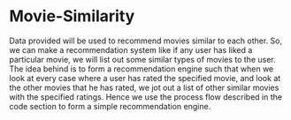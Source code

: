# Movie-Similarity
Data provided will be used to recommend movies similar to each other.  So, we can make a recommendation system like if any user has liked a particular movie, we will list out some similar types of movies to the user. The idea behind is to form a recommendation engine such that when we look at every case where a user has rated the specified movie, and look at the other movies that he has rated,  we jot out a list of other similar movies with the specified ratings. Hence we use the process flow described in the code section to form a simple recommendation engine.
